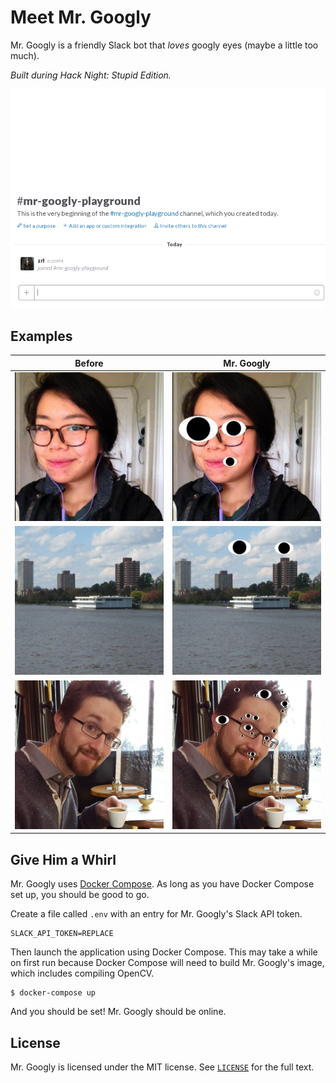 # Meet Mr. Googly

Mr. Googly is a friendly Slack bot that _loves_ googly eyes (maybe a little too
much).

_Built during Hack Night: Stupid Edition._

![Demo](demo.gif)

## Examples

| Before                                                | Mr. Googly                                           |
| ----------------------------------------------------- | ---------------------------------------------------- |
| <img src="examples/jessica_before.jpg" width="250px"> | <img src="examples/jessica_after.jpg" width="250px"> |
| <img src="examples/chaoyi_before.jpg" width="250px">  | <img src="examples/chaoyi_after.jpg" width="250px">  |
| <img src="examples/matt_before.jpg" width="250px">    | <img src="examples/matt_after.jpg" width="250px">    |

## Give Him a Whirl

Mr. Googly uses
[Docker Compose](https://www.docker.com/products/docker-compose). As long as you
have Docker Compose set up, you should be good to go.

Create a file called `.env` with an entry for Mr. Googly's Slack API token.

```
SLACK_API_TOKEN=REPLACE
```

Then launch the application using Docker Compose. This may take a while on first
run because Docker Compose will need to build Mr. Googly's image, which includes
compiling OpenCV.

    $ docker-compose up

And you should be set! Mr. Googly should be online.

## License

Mr. Googly is licensed under the MIT license. See [`LICENSE`](LICENSE) for the
full text.

